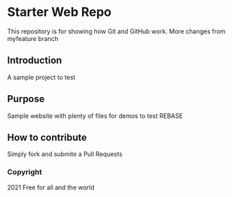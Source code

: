 # Starter Web Repo

This repository is for showing how Git and GitHub work. More changes from myfeature branch

## Introduction
A sample project to test

## Purpose

Sample website with plenty of files for demos to test REBASE

## How to contribute
Simply fork and submite a Pull Requests

### Copyright
2021 Free for all and the world